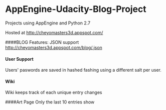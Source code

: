 AppEngine-Udacity-Blog-Project
==============================

Projects using AppEngine and Python 2.7

Hosted at http://cheyomasters3d.appspot.com/


####BLOG Features:
JSON support
http://cheyomasters3d.appspot.com/blog/.json

#### User Support 
Users' paswords are saved in hashed fashing using a different salt per user. 

#### Wiki
Wiki keeps track of each unique entry changes

####Art Page
Only the last 10 entries show
